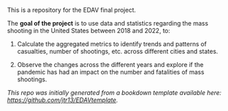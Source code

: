 This is a repository for the EDAV final project.

The **goal of the project** is to use data and statistics regarding the mass shooting in the United States between 2018 and 2022, to:

1.  Calculate the aggregated metrics to identify trends and patterns of casualties, number of shootings, etc. across different cities and states.

2.  Observe the changes across the different years and explore if the pandemic has had an impact on the number and fatalities of mass shootings.

*This repo was initially generated from a bookdown template available here: <https://github.com/jtr13/EDAVtemplate>.*
